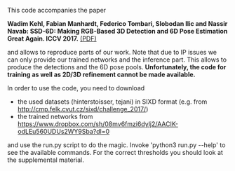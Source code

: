 
This code accompanies the paper

**Wadim Kehl, Fabian Manhardt, Federico Tombari, Slobodan Ilic and Nassir Navab:
SSD-6D: Making RGB-Based 3D Detection and 6D Pose Estimation Great Again. ICCV 2017.**  [(PDF)]( https://www.dropbox.com/s/k6cbdb77d6ubdfv/kehl2017iccv.pdf?dl=0)


and allows to reproduce parts of our work. Note that due to IP issues we can only 
provide our trained networks and the inference part. This allows to produce the detections and 
the 6D pose pools. **Unfortunately, the code for training as well as 2D/3D refinement cannot be made available.**

In order to use the code, you need to download
* the used datasets (hinterstoisser, tejani) in 
SIXD format (e.g. from http://cmp.felk.cvut.cz/sixd/challenge_2017/)
* the trained networks from https://www.dropbox.com/sh/08mv6fmzi6dylj2/AACIK-odLEu560UDUs2WY9Sba?dl=0

and use the run.py script to do the magic. Invoke 'python3 run.py --help' to see the available commands. 
For the correct thresholds you should look at the supplemental material.






